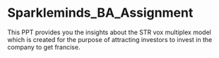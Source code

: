 # Sparkleminds_BA_Assignment
This PPT provides you the insights about the STR vox multiplex model which is created for the purpose of attracting investors to invest in the company to get francise.
